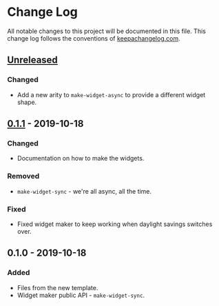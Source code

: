 # Change Log
All notable changes to this project will be documented in this file. This change log follows the conventions of [keepachangelog.com](http://keepachangelog.com/).

## [Unreleased]
### Changed
- Add a new arity to `make-widget-async` to provide a different widget shape.

## [0.1.1] - 2019-10-18
### Changed
- Documentation on how to make the widgets.

### Removed
- `make-widget-sync` - we're all async, all the time.

### Fixed
- Fixed widget maker to keep working when daylight savings switches over.

## 0.1.0 - 2019-10-18
### Added
- Files from the new template.
- Widget maker public API - `make-widget-sync`.

[Unreleased]: https://github.com/your-name/spbus/compare/0.1.1...HEAD
[0.1.1]: https://github.com/your-name/spbus/compare/0.1.0...0.1.1
